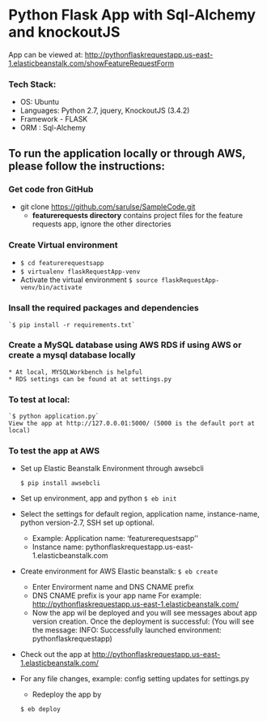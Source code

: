 # Python Flask App with Sql-Alchemy and knockoutJS
App can be viewed at: http://pythonflaskrequestapp.us-east-1.elasticbeanstalk.com/showFeatureRequestForm

### Tech Stack:
*	OS: Ubuntu 
*	Languages: Python 2.7, jquery, KnockoutJS (3.4.2)
*	Framework - FLASK
*	ORM : Sql-Alchemy



## To run the application locally or through AWS, please follow the instructions:

### Get code fron GitHub
*   git clone https://github.com/sarulse/SampleCode.git
	* **featurerequests directory** contains project files for the feature requests app, ignore the other directories
### Create Virtual environment
*   `$ cd featurerequestsapp`
*	`$ virtualenv flaskRequestApp-venv`
*   Activate the virtual environment
	`$ source flaskRequestApp-venv/bin/activate`
### Insall the required packages and dependencies
	`$ pip install -r requirements.txt`
### Create a MySQL database using AWS RDS if using AWS or create a mysql database locally
	* At local, MYSQLWorkbench is helpful
	* RDS settings can be found at at settings.py
### To test at local: 	
	`$ python application.py`
	View the app at http://127.0.0.01:5000/ (5000 is the default port at local)
    
    
### To test the app at AWS
* Set up Elastic Beanstalk Environment through awsebcli

	`$ pip install awsebcli`
* Set up environment, app and python 
	`$ eb init`
* Select the settings for default region, application name, instance-name, python version-2.7, SSH set up optional.
	* Example: Application name: ‘featurerequestsapp’'
	* Instance name: pythonflaskrequestapp.us-east-1.elasticbeanstalk.com
* Create environment for AWS Elastic beanstalk:
	`$ eb create`
	
	* Enter Envirorment name and DNS CNAME prefix
	* DNS CNAME prefix is your app name For example: http://pythonflaskrequestapp.us-east-1.elasticbeanstalk.com/
	* Now the app wil be deployed and you will see messages about app version creation. Once the deployment is successful:
	(You will see the message: INFO: Successfully launched environment: pythonflaskrequestapp)
	
* Check out the app at http://pythonflaskrequestapp.us-east-1.elasticbeanstalk.com/
* For any file changes, example: config setting updates for settings.py
	* Redeploy the app by
	
	`$ eb deploy`
	
	  

	
	
	
	
	





